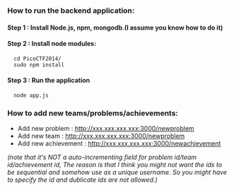 ### How to run the backend application:
#### Step 1 : Install Node.js, npm, mongodb.(I assume you know how to do it)
#### Step 2 : Install node modules:
      cd PicoCTF2014/
      sudo npm install
#### Step 3 : Run the application
      node app.js
      
### How to add new teams/problems/achievements:
- Add new problem : http://xxx.xxx.xxx.xxx:3000/newproblem
- Add new team : http://xxx.xxx.xxx.xxx:3000/newproblem
- Add new achievement : http://xxx.xxx.xxx.xxx:3000/newachievement

*(note that it's NOT a auto-incrementing field for problem id/team id/achievement id, The reason is that I think you might not want the ids to be sequential and somehow use as a unique username. So you might have to specify the id and dublicate ids are not allowed.)*

